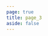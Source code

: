 ```yaml
---
page: true
title: page_3
aside: false
---
```

<script setup>
import Page from "../.vitepress/theme/components/blogs.vue";
import { useData } from "vitepress";
const { theme } = useData();
const posts = theme.value.posts.slice(10,15)
</script>
<Page :posts="posts" :pageCurrent="3" :pagesNum="3" />
